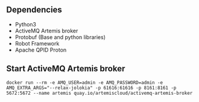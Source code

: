 ## Dependencies
- Python3
- ActiveMQ Artemis broker
- Protobuf (Base and python libraries)
- Robot Framework
- Apache QPID Proton


## Start ActiveMQ Artemis broker
`docker run --rm -e AMQ_USER=admin -e AMQ_PASSWORD=admin -e AMQ_EXTRA_ARGS="--relax-jolokia" -p 61616:61616 -p 8161:8161 -p 5672:5672 --name artemis quay.io/artemiscloud/activemq-artemis-broker`
